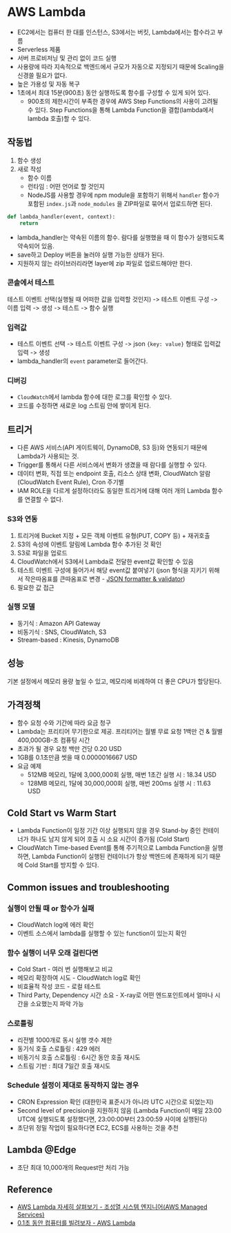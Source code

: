 # AWS Lambda

- EC2에서는 컴퓨터 한 대를 인스턴스, S3에서는 버킷, Lambda에서는 함수라고 부름
- Serverless 제품
- 서버 프로비저닝 및 관리 없이 코드 실행
- 사용량에 따라 지속적으로 백엔드에서 규모가 자동으로 지정되기 때문에 Scaling을 신경쓸 필요가 없다.
- 높은 가용성 및 자동 복구
- 1초에서 최대 15분(900초) 동안 실행하도록 함수를 구성할 수 있게 되어 있다.
  - 900초의 제한시간이 부족한 경우에 AWS Step Functions의 사용이 고려될 수 있다. Step Functions을 통해 Lambda Function을 결합(lambda에서 lambda 호출)할 수 있다.

## 작동법

1. 함수 생성
2. 새로 작성
   - 함수 이름
   - 런타임 : 어떤 언어로 할 것인지
   - NodeJS를 사용할 경우에 npm module을 포함하기 위해서 `handler` 함수가 포함된 `index.js`과 `node_modules` 을 ZIP파일로 묶어서 업로드하면 된다.

```py
def lambda_handler(event, context):
    return
```

- lambda_handler는 약속된 이름의 함수. 람다를 실행했을 때 이 함수가 실행되도록 약속되어 있음.
- save하고 Deploy 버튼을 눌러야 실행 가능한 상태가 된다.
- 지원하지 않는 라이브러리라면 layer에 zip 파일로 업로드해야만 한다.

### 콘솔에서 테스트

테스트 이벤트 선택(실행될 때 어떠한 값을 입력할 것인지) -> 테스트 이벤트 구성 -> 이름 입력 -> 생성 -> 테스트 -> 함수 실행

### 입력값

- 테스트 이벤트 선택 -> 테스트 이벤트 구성 -> json `{key: value}` 형태로 입력값 입력 -> 생성
- lambda_handler의 `event` parameter로 들어간다.

### 디버깅

- `CloudWatch`에서 lambda 함수에 대한 로그를 확인할 수 있다.
- 코드를 수정하면 새로운 log 스트림 안에 쌓이게 된다.

## 트리거

- 다른 AWS 서비스(API 게이트웨이, DynamoDB, S3 등)와 연동되기 때문에 Lambda가 사용되는 것.
- Trigger를 통해서 다른 서비스에서 변화가 생겼을 때 람다를 실행할 수 있다.
- 데이터 변화, 직접 또는 endpoint 호출, 리소스 상태 변화, CloudWatch 알람(CloudWatch Event Rule), Cron 주기별
- IAM ROLE을 다르게 설정하더라도 동일한 트리거에 대해 여러 개의 Lambda 함수를 연결할 수 없다.

### S3와 연동

1. 트리거에 Bucket 지정 + 모든 객체 이벤트 유형(PUT, COPY 등) + 재귀호출
2. S3의 속성에 이벤트 알림에 Lambda 함수 추가된 것 확인
3. S3로 파일을 업로드
4. CloudWatch에서 S3에서 Lambda로 전달한 event값 확인할 수 있음
5. 테스트 이벤트 구성에 들어가서 해당 event값 붙여넣기 (json 형식을 지키기 위해서 작은따옴표를 큰따옴표로 변경 - [JSON formatter & validator](https://jsonformatter.curiousconcept.com/))
6. 필요한 값 접근

### 실행 모델

- 동기식 : Amazon API Gateway
- 비동기식 : SNS, CloudWatch, S3
- Stream-based : Kinesis, DynamoDB

## 성능

기본 설정에서 메모리 용량 높일 수 있고, 메모리에 비례하여 더 좋은 CPU가 할당된다.

## 가격정책

- 함수 요청 수와 기간에 따라 요금 청구
- Lambda는 프리티어 무기한으로 제공. 프리티어는 월별 무료 요청 1백만 건 & 월별 400,000GB-초 컴퓨팅 시간
- 초과가 될 경우 요청 백만 건당 0.20 USD
- 1GB를 0.1초만큼 썻을 때 0.0000016667 USD
- 요금 예제
  - 512MB 메모리, 1달에 3,000,000회 실행, 매번 1초간 실행 시 : 18.34 USD
  - 128MB 메모리, 1달에 30,000,000회 실행, 매번 200ms 실행 시 : 11.63 USD

## Cold Start vs Warm Start

- Lambda Function이 일정 기간 이상 실행되지 않을 경우 Stand-by 중인 컨테이너가 하나도 남지 않게 되어 호출 시 소요 시간이 증가됨 (Cold Start)
- CloudWatch Time-based Event를 통해 주기적으로 Lambda Function을 실행하면, Lambda Function이 실행된 컨테이너가 항상 백엔드에 존재하게 되기 때문에 Cold Start를 방지할 수 있다.

## Common issues and troubleshooting

### 실행이 안될 때 or 함수가 실패

- CloudWatch log에 에러 확인
- 이벤트 소스에서 lambda를 실행할 수 있는 function이 있는지 확인

### 함수 실행이 너무 오래 걸린다면

- Cold Start - 여러 번 실행해보고 비교
- 메모리 확장하여 시도 - CloudWatch log로 확인
- 비효율적 작성 코드 - 로컬 테스트
- Third Party, Dependency 시간 소요 - X-ray로 어떤 엔드포인트에서 얼마나 시간을 소요했는지 파악 가능

### 스로틀링

- 리전별 1000개로 동시 실행 갯수 제한
- 동기식 호출 스로틀링 : 429 에러
- 비동기식 호출 스로틀링 : 6시간 동안 호출 재시도
- 스트림 기반 : 최대 7일간 호출 재시도

### Schedule 설정이 제대로 동작하지 않는 경우

- CRON Expression 확인 (대한민국 표준시가 아니라 UTC 시간으로 되었는지)
- Second level of precision을 지원하지 않음 (Lambda Function이 매일 23:00 UTC에 실행되도록 설정했다면, 23:00:00부터 23:00:59 사이에 실행된다)
- 초단위 정밀 작업이 필요하다면 EC2, ECS를 사용하는 것을 추천

## Lambda @Edge
- 초단 최대 10,000개의 Request만 처리 가능

## Reference

- [AWS Lambda 자세히 살펴보기 - 조성열 시스템 엔지니어(AWS Managed Services)](https://www.youtube.com/watch?v=I_HuqdIXHEg)
- [0.1초 동안 컴퓨터를 빌려보자 - AWS Lambda](https://www.youtube.com/watch?v=t8sjTFM_tfE&fbclid=IwAR1m35LHhEoMMgcCKEjaGs-KJ04M2v-wuE1AuqC0OQLWpgoGOfyf3Md5aFk)
